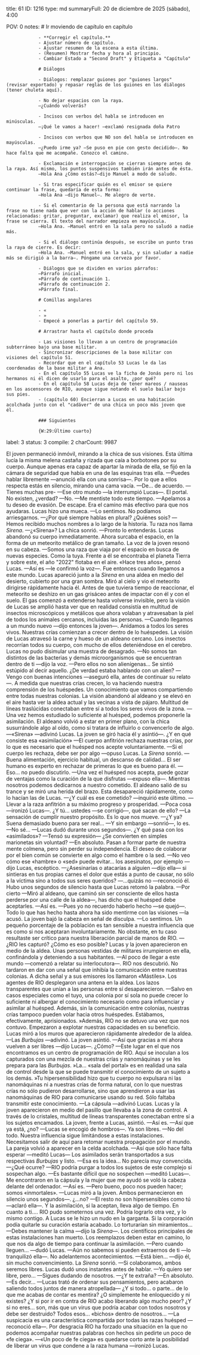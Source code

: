 title:          61
ID:             1216
type:           md
summaryFull:    20 de diciembre de 2025 (sábado), 4:00
                
                
POV:            0
notes:          # Ir moviendo de capítulo en capítulo
                
                - **Corregir el capítulo.**
                - Ajustar número de capítulo.
                - Ajustar resumen de la escena a esta última.
                - (Resumen) Mostrar fecha y hora al principio.
                - Cambiar Estado a "Second Draft" y Etiqueta a "Capítulo"
                
                # Diálogos
                
                - Diálogos: remplazar guiones por "guiones largos" (revisar exportado) y repasar reglas de los guiones en los diálogos (tener chuleta aquí).
                
                - No dejar espacios con la raya.
                —¿Cuándo volverás?
                
                - Incisos con verbos del habla se introducen en minúsculas.
                —¡Qué le vamos a hacer! —exclamó resignada doña Patro
                
                - Incisos con verbos que NO son del habla se introducen en mayúsculas.
                —¿Puedo irme ya? —Se puso en pie con gesto decidido—. No hace falta que me acompañe. Conozco el camino.
                
                - Exclamación e interrogación se cierran siempre antes de la raya. Así mismo, los puntos suspensivos también irán antes de ésta.
                —Hola Ana ¿Cómo estás?—dijo Manuel a modo de saludo.
                
                - Si tras especificar quién es el emisor se quiere continuar la frase, quedaría de esta forma:
                —Hola Ana —dijo Manuel—. Me alegro de verte.
                
                - Si el comentario de la persona que está narrando la frase no tiene nada que ver con la acción de hablar (o acciones relacionadas: gritar, preguntar, exclamar) que realiza el emisor, la frase se cierra. El texto del narrador empieza en mayúscula.
                —Hola Ana. —Manuel entró en la sala pero no saludó a nadie más.
                
                - Si el diálogo continúa después, se escribe un punto tras la raya de cierre. Es decir:
                —Hola Ana. —Manuel entró en la sala, y sin saludar a nadie más se dirigió a la barra—. Póngame una cerveza por favor.
                
                - Diálogos que se dividen en varios párrafos:
                —Párrafo inicial.
                »Párrafo de continuación 1.
                »Párrafo de continuación 2.
                »Párrafo final.
                
                # Comillas angulares
                
                - «
                - »
                - Empecé a ponerlas a partir del capítulo 59.
                
                # Arrastrar hasta el capítulo donde proceda
                
                - Las visiones lo llevan a un centro de programación subterráneo bajo una base militar.
                - Sincronizar descripciones de la base militar con visiones del capítulo 51.
                - Recordar que en el capítulo 53 Lucas le da las coordenadas de la base militar a Ana.
                - En el capítulo 55 Lucas ve la ficha de Jonás pero ni los hermanos ni él dicen de usarlo para el asalto, ¿por qué?
                - En el capítulo 58 Lucas deja de tener mareos / nauseas en los ascensores de RIO, aunque sigue notando el suelo bailar bajo sus pies.
                - (capítulo 60) Encierran a Lucas en una habitación acolchada junto con el "cadáver" de una chica un poco más joven que él.
                
                ### Siguientes
                
                {W:29:Último cuarto}
label:          3
status:         3
compile:        2
charCount:      9987


El joven permaneció inmóvil, mirando a la chica de sus visiones. Esta última lucía la misma melena castaña y rizada que caía a borbotones por su cuerpo.
Aunque apenas era capaz de apartar la mirada de ella, se fijó en la cámara de seguridad que había en una de las esquinas tras ella.
—Puedes hablar libremente —anunció ella con una sonrisa—. Por lo que a ellos respecta estás en silencio, mirando una cama vacía.
—De... de acuerdo.
—Tienes muchas pre-
—Ese otro mundo —la interrumpió Lucas—. El portal. No existen, ¿verdad?
—No.
—Me mentiste todo este tiempo.
—Apelamos a tu deseo de evasión. De escape. Era el camino más efectivo para que nos ayudaras.
Lucas hizo una mueca.
—Lo sentimos. No podíamos arriesgarnos.
—¿Por qué siempre hablas en plural? ¿Quiénes sois?
—Hemos recibido muchos nombres a lo largo de la historia. Tu raza nos llama *Sirena*.
—¿«Sirena»?
La chica sonrió.
—Pronto lo entenderás.
Lucas abandonó su cuerpo inmediatamente. Ahora surcaba el espacio, en la forma de un meteorito metálico de gran tamaño.
La voz de la joven resonó en su cabeza.
—Somos una raza que viaja por el espacio en busca de nuevas especies. Como la tuya.
Frente a él se encontraba el planeta Tierra y sobre este, el año "2022" flotaba en el aire.
«Hace tres años», pensó Lucas.
—Así es —le confirmó la voz—. Fue entonces cuando llegamos a este mundo.
Lucas apareció junto a la *Sirena* en una aldea en medio del desierto, cubierto por una gran sombra. Miró al cielo y vio el meteorito dirigirse rápidamente hacia él. Antes de que tuviera tiempo de reaccionar, el meteorito se deshizo en un gas grisáceo antes de impactar con él y con el suelo.
El gas comenzó a extenderse hasta volverse invisible, pero la visión de Lucas se amplió hasta ver que en realidad consistía en multitud de insectos microscópicos y metálicos que ahora volaban y atravesaban la piel de todos los animales cercanos, incluidas las personas.
—Cuando llegamos a un mundo nuevo —dijo entonces la joven—. Anidamos a todos los seres vivos. Nuestras crías comienzan a crecer dentro de lo huéspedes.
La visión de Lucas atravesó la carne y hueso de un aldeano cercano. Los insectos recorrían todos su cuerpo, con mucho de ellos deteniéndose en el cerebro.
Lucas no pudo disimular una muestra de desagrado.
—No somos tan distintos de las bacterias y demás microorganismos que se encuentran dentro de ti —dijo la voz.
—Pero ellos no son alienígenas...
Se sintió estúpido al decir aquello. ¿De verdad estaba hablando con un alien?
—Vengo con buenas intenciones —aseguró ella, antes de continuar su relato—. A medida que nuestras crías crecen, lo va haciendo nuestra comprensión de los huéspedes. Un conocimiento que vamos compartiendo entre todas nuestras colonias.
La visión abandonó al aldeano y se elevó en el aire hasta ver la aldea actual y las vecinas a vista de pájaro. Multitud de líneas traslúcidas conectaban entre sí a todos los seres vivos de la zona.
—Una vez hemos estudiado lo suficiente al huésped, podemos proponerle la asimilación.
El aldeano volvió a estar en primer plano, con la chica susurrándole algo al oído, como si tratara de influirlo o convencerlo de algo.
—«Sirena» —adivinó Lucas. La joven se giró hacia él y asintió—. ¿Y en qué consiste esa «asimilación»
—El cuerpo anfitrión rechaza nuestras crías, por lo que es necesario que el huésped nos acepte voluntariamente.
—Si el cuerpo les rechaza, debe ser por algo —opuso Lucas.
La *Sirena* sonrió.
—Buena alimentación, ejercicio habitual, un descanso de calidad... El ser humano es experto en rechazar de primeras lo que es bueno para él.
—Eso... no puedo discutirlo.
—Una vez el huésped nos acepta, puede gozar de ventajas como la curación de la que disfrutas —expuso ella—. Mientras nosotros podemos dedicarnos a nuestro cometido.
El aldeano salió de su trance y se miró una herida del brazo. Esta desapareció rápidamente, como lo hacían las de Lucas.
—¿Y cuál es ese cometido? —inquirió este último.
—Llevar a la raza anfitrión a su máximo progreso y prosperidad.
—Poca cosa —ironizó Lucas—. ¿Y tú... ustedes —se corrigió—, qué sacan de ello?
—La sensación de cumplir nuestro propósito. Es lo que nos mueve.
—¿Y ya? Suena demasiado bueno para ser real...
—Y sin embargo —sonrió—, lo es.
—No sé... —Lucas dudó durante unos segundos—. ¿Y qué pasa con los «asimilados»? —Tensó su expresión— ¿Se convierten en simples marionetas sin voluntad?
—En absoluto. Pasan a formar parte de nuestra mente colmena, pero sin perder su independencia. El deseo de colaborar por el bien común se convierte en algo como el hambre o la sed.
—No veo cómo ese «hambre» o «sed» puede evitar... los asesinatos, por ejemplo —dijo Lucas, escéptico.
—¿Asesinarías o atacarías a alguien —dijo ella— si sintieras en tus propias carnes el dolor que estás a punto de causar, no sólo a la víctima sino a todos sus seres queridos?
—...quizás no —reconoció él.
Hubo unos segundos de silencio hasta que Lucas retomó la palabra.
—Por cierto —Miró al aldeano, que caminó sin ser consciente de ellos hasta perderse por una calle de la aldea—, has dicho que el huésped debe aceptarles.
—Así es.
—Pues yo no recuerdo haberlo hecho —se quejó—. Todo lo que has hecho hasta ahora ha sido mentirme con las visiones —la acusó.
La joven bajó la cabeza en señal de disculpa.
—Lo sentimos. Un pequeño porcentaje de la población es tan sensible a nuestra influencia que es como si nos aceptaran involuntariamente. No obstante, en tu caso resultaste ser crítico para nuestra liberación parcial de manos de RIO.
—¿RIO les capturó? ¿Cómo es eso posible?
Lucas y la joven aparecieron en medio de la aldea. Unas personas vestidas de militares irrumpieron en ella, confinándola y deteniendo a sus habitantes.
—Al poco de llegar a este mundo —comenzó a relatar su interlocutora—. RIO nos descubrió. No tardaron en dar con una señal que inhibía la comunicación entre nuestras colonias. A dicha señal y a sus emisores los llamaron «Mástiles».
Los agentes de RIO desplegaron una antena en la aldea. Los lazos transparentes que unían a las personas entre sí desaparecieron.
—Salvo en casos especiales como el tuyo, una colonia por sí sola no puede crecer lo suficiente ni albergar el conocimiento necesario como para influenciar y asimilar al huésped. Además, sin la comunicación entre colonias, nuestras crías tampoco pueden volar hacia otros huéspedes. Estábamos, efectivamente, aprisionados.
»Además, RIO no se detuvo una vez que nos contuvo. Empezaron a explotar nuestras capacidades en su beneficio.
Lucas miró a los muros que aparecieron rápidamente alrededor de la aldea.
—Las *Burbujas* —adivinó.
La joven asintió.
—Así que gracias a mí ahora vuelven a ser libres —dijo Lucas—. ¿Cómo?
—Este lugar en el que nos encontramos es un centro de programación de RIO. Aquí se inoculan a los capturados con una mezcla de nuestras crías y nanomáquinas y se les prepara para las *Burbujas*. »La... «sala del portal» es en realidad una sala de control desde la que se puede transmitir el conocimiento de un sujeto a los demás.
»Tu hipersensibilidad hizo que tu cuerpo no expulsara ni las nanomáquinas ni a nuestras crías de forma natural, con lo que nuestras crías no sólo pudieron desarrollarse, sino que aprendieron a usar las nanomáquinas de RIO para comunicarse usando su red. Sólo faltaba transmitir este conocimiento.
—La cápsula —adivinó Lucas.
Lucas y la joven aparecieron en medio del pasillo que llevaba a la zona de control. A través de lo cristales, multitud de líneas transparentes conectaban entre sí a los sujetos encamados. La joven, frente a Lucas, asintió.
—Así es.
—Así que ya está, ¿no? —Lucas se encogió de hombros—. Ya son libres.
—No del todo. Nuestra influencia sigue limitándose a estas instalaciones. Necesitamos salir de aquí para retomar nuestra propagación por el mundo.
La pareja volvió a aparecer en la celda acolchada.
—Así que sólo hace falta esperar —meditó Lucas— Los asimilados serán transportados a sus respectivas *Burbujas* y listo.
—Esa es la idea...
No parecía muy convencida.
—¿Qué ocurre?
—RIO podría purgar a todos los sujetos de este complejo si sospechan algo.
—Es bastante difícil que no sospechen —meditó Lucas—. Me encontraron en la cápsula y la mujer que me ayudó se voló la cabeza delante del ordenador.
—Así es.
—Pero bueno, poco nos pueden hacer; somos «inmortales». —Lucas miró a la joven. Ambos permanecieron en silencio unos segundos—. ¿...no?
—El resto no son hipersensibles como tú —aclaró ella—. Y la asimilación, si la aceptan, lleva algo de tiempo. En cuanto a ti.... RIO pudo someternos una vez. Podría lograrlo otra vez, y lo mismo contigo.
A Lucas se le hizo un nudo en la garganta. Si la corporación podía quitarle su curación estaría acabado. Lo torturarían sin miramientos...
—Debes mantener la calma —dijo la *Sirena*—. Los científicos principales de estas instalaciones han muerto. Los reemplazos deben estar en camino, lo que nos da algo de tiempo para continuar la asimilación.
—Pero cuando lleguen... —dudó Lucas.
—Aún no sabemos si pueden extraernos de ti —lo tranquilizó ella—. No adelantemos acontecimientos.
—Está bien... —dijo él, sin mucho convencimiento.
La *Sirena* sonrió.
—Si colaboramos, ambos seremos libres.
Lucas dudó unos instantes antes de hablar.
—Yo quiero ser libre, pero...
—Sigues dudando de nosotros.
—¿Y te extraña?
—En absoluto.
—Es decir... —Lucas trató de ordenar sus pensamientos, pero acabaron saliendo todos juntos de manera atropellada— ¿Y si todo... o parte... de lo que me acabas de contar es mentira? ¿O simplemente he enloquecido y ni existes? ¿Y si por ir en contra de RIO acabo liberando algo mucho peor? ¿Y si no eres... son, más que un virus que podría acabar con todos nosotros y debe ser destruido? Todos esos... «bichos» dentro de nosotros...
—La suspicacia es una característica compartida por todas las razas huésped —reconoció ella—. Por desgracia RIO ha forzado una situación en la que no podemos acompañar nuestras palabras con hechos sin pedirte un poco de «fe ciega».
—«Un poco de fe ciega» es quedarse corto ante la posibilidad de liberar un virus que condene a la raza humana —ironizó Lucas.